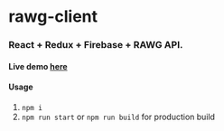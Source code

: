 # rawg-client
### React + Redux + Firebase + RAWG API.
#### Live demo [here](https://nttanh6299.github.io/rawg-client/#/)
#### Usage
1. `npm i`
2. `npm run start` or `npm run build` for production build
